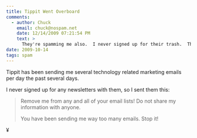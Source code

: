 ```yaml
---
title: Tippit Went Overboard
comments:
  - author: Chuck
    email: chuck@nospam.net
    date: 12/14/2009 07:21:54 PM
    text: >
      They're spamming me also.  I never signed up for their trash.  They're spammers, pure and simple.
date: 2009-10-14
tags: spam
---
```

Tippit has been sending me several technology related marketing emails per day the past several days.

I never signed up for any newsletters with them, so I sent them this:

<blockquote>
Remove me from any and all of your email lists! Do not share my information with anyone.

You have been sending me way too many emails. Stop it!
</blockquote>

¥

